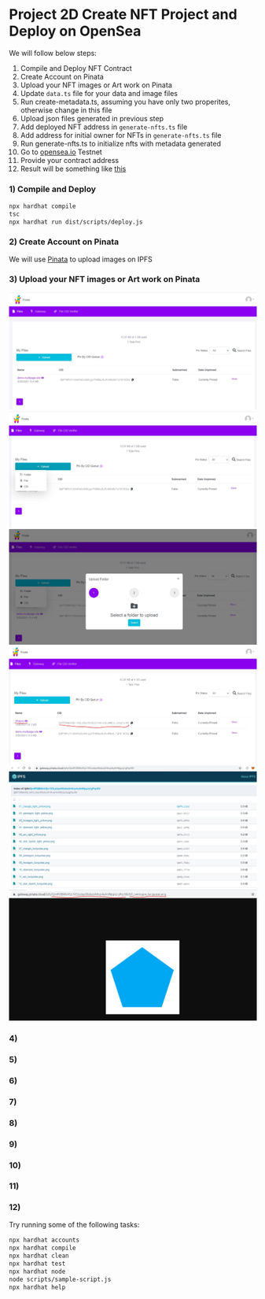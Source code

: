# Project 2D Create NFT Project and Deploy on OpenSea



We will follow below steps:

1) Compile and Deploy NFT Contract
2) Create Account on Pinata
3) Upload your NFT images or Art work on Pinata
4) Update `data.ts` file for your data and image files
5) Run create-metadata.ts, assuming you have only two properites, otherwise change in this file
6) Upload json files generated in previous step
7) Add deployed NFT address in `generate-nfts.ts` file
8) Add address for initial owner for NFTs in `generate-nfts.ts` file
9) Run generate-nfts.ts to initialize nfts with metadata generated
10) Go to [opensea.io](https://testnets.opensea.io/get-listed/step-two) Testnet
11) Provide your contract address
12) Result will be something like [this](https://testnets.opensea.io/collection/shapenft)


### 1) Compile and Deploy
```shell
npx hardhat compile
tsc
npx hardhat run dist/scripts/deploy.js
```

### 2) Create Account on Pinata
We will use [Pinata](https://www.pinata.cloud/) to upload images on IPFS

### 3) Upload your NFT images or Art work on Pinata
![Pinata Home Screen](./images/01_pinata.jpg)
![Click Upload Button](./images/02_pinata.jpg)
![Upload Popup](./images/03_pinata.jpg)
![Name and CID after uploading folder](./images/04_pinata.jpg)
![List of Files inside folder on Pinata](./images/05_pinata.jpg)
![Individual file on Pinata](./images/06_pinata.jpg)



### 4) 
### 5) 
### 6) 
### 7) 
### 8) 
### 9) 
### 10) 
### 11) 
### 12) 

Try running some of the following tasks:

```shell
npx hardhat accounts
npx hardhat compile
npx hardhat clean
npx hardhat test
npx hardhat node
node scripts/sample-script.js
npx hardhat help
```
